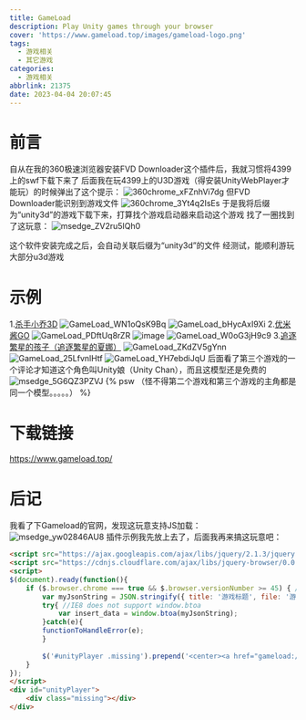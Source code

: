 ```yaml
---
title: GameLoad
description: Play Unity games through your browser
cover: 'https://www.gameload.top/images/gameload-logo.png'
tags:
  - 游戏相关
  - 其它游戏
categories: 
  - 游戏相关
abbrlink: 21375
date: 2023-04-04 20:07:45
---
```

# 前言
自从在我的360极速浏览器安装FVD Downloader这个插件后，我就习惯将4399上的swf下载下来了
后面我在玩4399上的U3D游戏（得安装UnityWebPlayer才能玩）的时候弹出了这个提示：
![360chrome_xFZnhVi7dg](https://www.jsdelivr.ren/gh/SinzMise/MYPictures@master/20230404/360chrome_xFZnhVi7dg.1xookg8vju2o.webp)
但FVD Downloader能识别到游戏文件
![360chrome_3Yt4q2IsEs](https://www.jsdelivr.ren/gh/SinzMise/MYPictures@master/20230404/360chrome_3Yt4q2IsEs.26dp6kmu464g.webp)
于是我将后缀为“unity3d”的游戏下载下来，打算找个游戏启动器来启动这个游戏
找了一圈找到了这玩意：
![msedge_ZV2ru5IQh0](https://www.jsdelivr.ren/gh/SinzMise/MYPictures@master/20230404/msedge_ZV2ru5IQh0.48zi2sq5i620.webp)

这个软件安装完成之后，会自动关联后缀为“unity3d”的文件
经测试，能顺利游玩大部分u3d游戏
# 示例
1.[杀手小乔3D](http://www.4399.com/flash/147405.htm)
![GameLoad_WN1oQsK9Bq](https://www.jsdelivr.ren/gh/SinzMise/MYPictures@master/20230404/GameLoad_WN1oQsK9Bq.3quhllbtc540.webp)
![GameLoad_bHycAxI9Xi](https://www.jsdelivr.ren/gh/SinzMise/MYPictures@master/20230404/GameLoad_bHycAxI9Xi.yj0xvg4dork.webp)
2.[优米酱GO](https://www.4399.com/flash/191954.htm)
![GameLoad_PDftUq8rZR](https://www.jsdelivr.ren/gh/SinzMise/MYPictures@master/20230404/GameLoad_PDftUq8rZR.4ofq40gtb3e0.webp)
![image](https://www.jsdelivr.ren/gh/SinzMise/MYPictures@master/20230404/image.12alzy49ndyo.webp)
![GameLoad_W0oG3jH9c9](https://www.jsdelivr.ren/gh/SinzMise/MYPictures@master/20230404/GameLoad_W0oG3jH9c9.llzawzb03ts.webp)
3.[追逐繁星的孩子（追逐繁星的夏娜）](http://www.4399.com/flash/151847.htm)
![GameLoad_ZKdZV5gYnn](https://www.jsdelivr.ren/gh/SinzMise/MYPictures@master/20230404/GameLoad_ZKdZV5gYnn.214xzg7lessg.webp)
![GameLoad_25LfvnlHtf](https://www.jsdelivr.ren/gh/SinzMise/MYPictures@master/20230404/GameLoad_25LfvnlHtf.1uq8qqsy49s0.webp)
![GameLoad_YH7ebdiJqU](https://www.jsdelivr.ren/gh/SinzMise/MYPictures@master/20230404/GameLoad_YH7ebdiJqU.hjnvf80xo6o.webp)
后面看了第三个游戏的一个评论才知道这个角色叫Unity娘（Unity Chan），而且这模型还是免费的
![msedge_5G6QZ3PZVJ](https://www.jsdelivr.ren/gh/SinzMise/MYPictures@master/20230404/msedge_5G6QZ3PZVJ.2lzj9irde260.webp)
{% psw （怪不得第二个游戏和第三个游戏的主角都是同一个模型。。。。。） %}
# 下载链接
https://www.gameload.top/
# 后记
我看了下Gameload的官网，发现这玩意支持JS加载：
![msedge_yw02846AU8](https://www.jsdelivr.ren/gh/SinzMise/MYPictures@master/20230404/msedge_yw02846AU8.5rh04nc4l3s0.webp)
插件示例我先放上去了，后面我再来搞这玩意吧：
``` html
<script src="https://ajax.googleapis.com/ajax/libs/jquery/2.1.3/jquery.min.js"></script>
<script src="https://cdnjs.cloudflare.com/ajax/libs/jquery-browser/0.0.8/jquery.browser.min.js"></script>
<script>
$(document).ready(function(){
    if ($.browser.chrome === true && $.browser.versionNumber >= 45) { //detect Chrome 45+
        var myJsonString = JSON.stringify({ title: '游戏标题', file: '游戏链接', type: "unity", width: 800, height: 600 });
        try{ //IE8 does not support window.btoa   
            var insert_data = window.btoa(myJsonString); 
        }catch(e){ 
        functionToHandleError(e);
        }
        
        $('#unityPlayer .missing').prepend('<center><a href="gameload://' + insert_data + '/"><img alt="Play game with Gameload!" src="http://data.gameload.top/download/playgameload.png" /></a><br /><br />Install Gameload to play Unity games<br /><a href="http://data.gameload.top/download/gameload.exe" title="Install Gameload now!"><img alt="Install Gameload now!" src="http://data.gameload.top/download/getgameload.png" /></a></center>');
    }
});
</script>
<div id="unityPlayer">
    <div class="missing"></div>
</div>
```